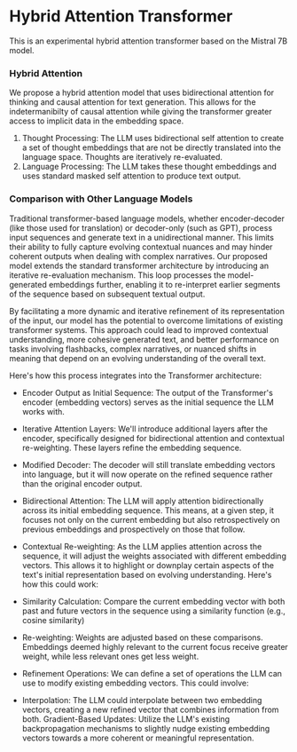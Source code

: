 # Hybrid Attention Transformer

This is an experimental hybrid attention transformer based on the Mistral 7B model.

### Hybrid Attention
We propose a hybrid attention model that uses bidirectional attention for thinking and causal attention for text generation. This allows for the indetermanibilty of causal attention while giving the transformer greater access to implicit data in the embedding space. 

1. Thought Processing: The LLM uses bidirectional self attention to create a set of thought embeddings that are not be directly translated into the language space. Thoughts are iteratively re-evaluated. 
2. Language Processing: The LLM takes these thought embeddings and uses standard masked self attention to produce text output.

### Comparison with Other Language Models
Traditional transformer-based language models, whether encoder-decoder (like those used for translation) or decoder-only (such as GPT), process input sequences and generate text in a unidirectional manner. This limits their ability to fully capture evolving contextual nuances and may hinder coherent outputs when dealing with complex narratives.  Our proposed model extends the standard transformer architecture by introducing an iterative re-evaluation mechanism. This loop processes the model-generated embeddings further, enabling it to re-interpret earlier segments of the sequence based on subsequent textual output.

By facilitating a more dynamic and iterative refinement of its representation of the input, our model has the potential to overcome limitations of existing transformer systems.  This approach could lead to improved contextual understanding, more cohesive generated text, and better performance on tasks involving flashbacks, complex narratives, or nuanced shifts in meaning that depend on an evolving understanding of the overall text. 

Here's how this process integrates into the Transformer architecture:

* Encoder Output as Initial Sequence: The output of the Transformer's encoder (embedding vectors) serves as the initial sequence the LLM works with.
* Iterative Attention Layers: We'll introduce additional layers after the encoder, specifically designed for bidirectional attention and contextual re-weighting. These layers refine the embedding sequence.

* Modified Decoder: The decoder will still translate embedding vectors into language, but it will now operate on the refined sequence rather than the original encoder output.

* Bidirectional Attention: The LLM will apply attention bidirectionally across its initial embedding sequence. This means, at a given step, it focuses not only on the current embedding but also retrospectively on previous embeddings and prospectively on those that follow.

* Contextual Re-weighting: As the LLM applies attention across the sequence, it will adjust the weights associated with different embedding vectors.  This allows it to highlight or downplay certain aspects of the text's initial representation based on evolving understanding. Here's how this could work:

* Similarity Calculation: Compare the current embedding vector with both past and future vectors in the sequence using a similarity function (e.g., cosine similarity)
* Re-weighting: Weights are adjusted based on these comparisons. Embeddings deemed highly relevant to the current focus receive greater weight, while less relevant ones get less weight.
* Refinement Operations: We can define a set of operations the LLM can use to modify existing embedding vectors. This could involve:

* Interpolation: The LLM could interpolate between two embedding vectors, creating a new refined vector that combines information from both.
Gradient-Based Updates: Utilize the LLM's existing backpropagation mechanisms to slightly nudge existing embedding vectors towards a more coherent or meaningful representation.
